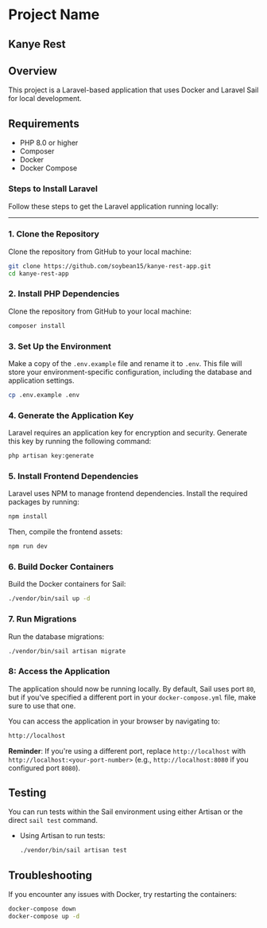 # Project Name
## Kanye Rest

## Overview

This project is a Laravel-based application that uses Docker and Laravel Sail for local development.

## Requirements

- PHP 8.0 or higher
- Composer
- Docker
- Docker Compose

### Steps to Install Laravel

Follow these steps to get the Laravel application running locally:

---

### 1. Clone the Repository

Clone the repository from GitHub to your local machine:

```bash
git clone https://github.com/soybean15/kanye-rest-app.git
cd kanye-rest-app
```

### 2. Install PHP Dependencies

Clone the repository from GitHub to your local machine:

```bash
composer install

```

### 3. Set Up the Environment

Make a copy of the ``.env.example`` file and rename it to ``.env``. This file will store your environment-specific configuration, including the database and application settings.

```bash
cp .env.example .env


```
### 4. Generate the Application Key

Laravel requires an application key for encryption and security. Generate this key by running the following command:
```bash
php artisan key:generate

```
### 5. Install Frontend Dependencies

Laravel uses NPM to manage frontend dependencies. Install the required packages by running:
```bash
npm install

```
Then, compile the frontend assets:
```bash
npm run dev

```
### 6. Build Docker Containers

Build the Docker containers for Sail:
```bash
./vendor/bin/sail up -d

```
### 7. Run Migrations
Run the database migrations:
```bash
./vendor/bin/sail artisan migrate

```
### 8: Access the Application

The application should now be running locally. By default, Sail uses port `80`, but if you've specified a different port in your `docker-compose.yml` file, make sure to use that one.

You can access the application in your browser by navigating to:
```bash
http://localhost

```
**Reminder**: If you're using a different port, replace `http://localhost` with `http://localhost:<your-port-number>` (e.g., `http://localhost:8080` if you configured port `8080`).


## Testing

You can run tests within the Sail environment using either Artisan or the direct `sail test` command.

- Using Artisan to run tests:
  ```bash
  ./vendor/bin/sail artisan test
  ```

## Troubleshooting

If you encounter any issues with Docker, try restarting the containers:

```bash
docker-compose down
docker-compose up -d
```


